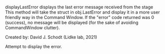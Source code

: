 
displayLastError displays the last error message received from the stage
This method will take the struct in obj.LastError and display it in a
more user friendly way in the Command Window.  If the "error" code
returned was 0 (success), no message will be displayed (for the sake of
avoiding CommandWindow clutter).

Created by:
David J. Schodt (Lidke lab, 2021)


Attempt to display the error.
